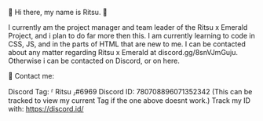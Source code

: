 💝 Hi there, my name is Ritsu. 💝

I currently am the project manager and team leader of the Ritsu x Emerald Project, and i plan to do far more then this.
I am currently learning to code in CSS, JS, and in the parts of HTML that are new to me.
I can be contacted about any matter regarding Ritsu x Emerald at discord.gg/8snVJmGuju.
Otherwise i can be contacted on Discord, or on here.

📣 Contact me:

Discord Tag: ⸢ Ritsu ⸥#6969
Discord ID: 780708896071352342 (This can be tracked to view my current Tag if the one above doesnt work.)
Track my ID with: https://discord.id/
